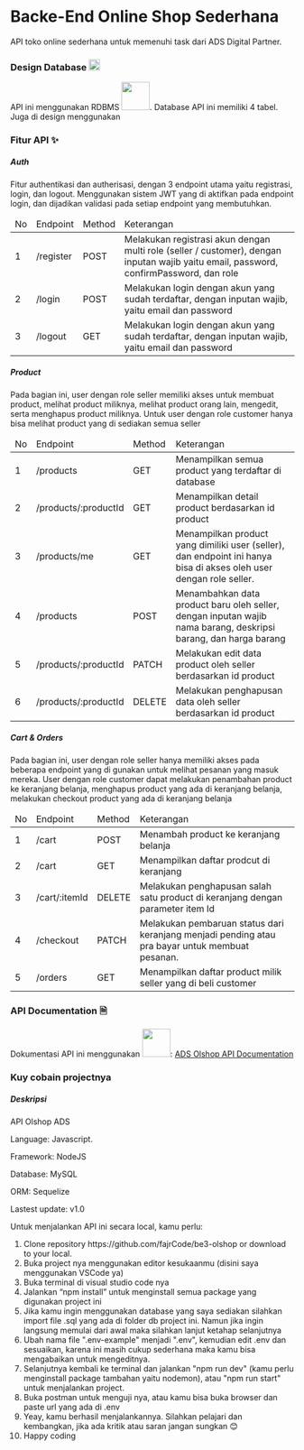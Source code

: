# Backe-End Online Shop Sederhana

API toko online sederhana untuk memenuhi task dari ADS Digital Partner.

<h3>Design Database <img src="https://cdn3.emoji.gg/emojis/Database.png" width="20px" alt="Database"></h3>
<p>API ini menggunakan RDBMS <a href="https://www.mysql.com/"><img src="https://img.shields.io/badge/MySQL-005C84?style=for-the-badge&logo=mysql&logoColor=white" width="50px"></a>. Database API ini memiliki 4 tabel. Juga di design menggunakan <a href="https://dbdiagram.io/home"></a></p>

<h3>Fitur API ✨ </h3>
<h5>Auth</h5>
<p>Fitur authentikasi dan autherisasi, dengan 3 endpoint utama yaitu registrasi, login, dan logout. Menggunakan sistem JWT yang di aktifkan pada endpoint login, dan dijadikan validasi pada setiap endpoint yang membutuhkan.</p>
<table>
    <thead>
        <tr>
            <td>No</td>
            <td>Endpoint</td>
            <td>Method</td>
            <td>Keterangan</td>
        </tr>
    </thead>
    <tbody>
         <tr>
            <td>1</td>
            <td>/register</td>
            <td>POST</td>
            <td>Melakukan registrasi akun dengan multi role (seller / customer), dengan inputan wajib yaitu email, password, confirmPassword, dan role</td>
        </tr>
        <tr>
            <td>2</td>
            <td>/login</td>
            <td>POST</td>
            <td>Melakukan login dengan akun yang sudah terdaftar, dengan inputan wajib, yaitu email dan password</td>
        </tr>
        <tr>
            <td>3</td>
            <td>/logout</td>
            <td>GET</td>
            <td>Melakukan login dengan akun yang sudah terdaftar, dengan inputan wajib, yaitu email dan password</td>
        </tr>
    </tbody>
</table>

<h5>Product</h5>
<p>Pada bagian ini, user dengan role seller memiliki akses untuk membuat product, melihat product miliknya, melihat product orang lain, mengedit, serta menghapus product miliknya. Untuk user dengan role customer hanya bisa melihat product yang di sediakan semua seller</p>
<table>
    <thead>
        <tr>
            <td>No</td>
            <td>Endpoint</td>
            <td>Method</td>
            <td>Keterangan</td>
        </tr>
    </thead>
    <tbody>
         <tr>
            <td>1</td>
            <td>/products</td>
            <td>GET</td>
            <td>Menampilkan semua product yang terdaftar di database</td>
        </tr>
        <tr>
            <td>2</td>
            <td>/products/:productId</td>
            <td>GET</td>
            <td>Menampilkan detail product berdasarkan id product</td>
        </tr>
        <tr>
            <td>3</td>
            <td>/products/me</td>
            <td>GET</td>
            <td>Menampilkan product yang dimiliki user (seller), dan endpoint ini hanya bisa di akses oleh user dengan role seller.</td>
        </tr>         
        <tr>
            <td>4</td>
            <td>/products</td>
            <td>POST</td>
            <td>Menambahkan data product baru oleh seller, dengan inputan wajib nama barang, deskripsi barang, dan harga barang</td>
        </tr>
        <tr>
            <td>5</td>
            <td>/products/:productId</td>
            <td>PATCH</td>
            <td>Melakukan edit data product oleh seller berdasarkan id product</td>
        </tr>
        <tr>
            <td>6</td>
            <td>/products/:productId</td>
            <td>DELETE</td>
            <td>Melakukan penghapusan data oleh seller berdasarkan id product</td>
        </tr>
    </tbody>
</table>

<h5>Cart & Orders</h5>
<p>Pada bagian ini, user dengan role seller hanya memiliki akses pada beberapa endpoint yang di gunakan untuk melihat pesanan yang masuk mereka. User dengan role customer dapat melakukan penambahan product ke keranjang belanja, menghapus product yang ada di keranjang belanja, melakukan checkout product yang ada di keranjang belanja </p>
<table>
    <thead>
        <tr>
            <td>No</td>
            <td>Endpoint</td>
            <td>Method</td>
            <td>Keterangan</td>
        </tr>
    </thead>
    <tbody>
         <tr>
            <td>1</td>
            <td>/cart</td>
            <td>POST</td>
            <td>Menambah product ke keranjang belanja</td>
        </tr>
        <tr>
            <td>2</td>
            <td>/cart</td>
            <td>GET</td>
            <td>Menampilkan daftar prodcut di keranjang</td>
        </tr>
        <tr>
            <td>3</td>
            <td>/cart/:itemId</td>
            <td>DELETE</td>
            <td>Melakukan penghapusan salah satu product di keranjang dengan parameter item Id</td>
        </tr>
        <tr>
            <td>4</td>
            <td>/checkout</td>
            <td>PATCH</td>
            <td>Melakukan pembaruan status dari keranjang menjadi pending atau pra bayar untuk membuat pesanan.</td>
        </tr>         
        <tr>
            <td>5</td>
            <td>/orders</td>
            <td>GET</td>
            <td>Menampilkan daftar product milik seller yang di beli customer</td>
        </tr>
    </tbody>
</table>

<h3>API Documentation 🗎 </h3>
<p>Dokumentasi API ini menggunakan <a href="https://www.postman.com/"><img src="https://symbiotics.co.za/wp-content/uploads/2017/10/postman-logo.png" width="50px"></a>: <a href="https://documenter.getpostman.com/view/27898805/2s9YsGjE9G">ADS Olshop API Documentation</a></p>

<h3>Kuy cobain projectnya</h3>
<h5>Deskripsi</h5>
<p>API Olshop ADS</p>
<p>Language: Javascript.</p>
<p>Framework: NodeJS</p>
<p>Database: MySQL</p>
<p>ORM: Sequelize</p>
<p>Lastest update: v1.0</p>
<p>Untuk menjalankan API ini secara local, kamu perlu:</p>
<ol>
  <li>Clone repository https://github.com/fajrCode/be3-olshop or download to your local.</li>
  <li>Buka project nya menggunakan editor kesukaanmu (disini saya menggunakan VSCode ya)</li>
  <li>Buka terminal di visual studio code nya</li>
  <li>Jalankan “npm install” untuk menginstall semua package yang digunakan project ini</li>
  <li>Jika kamu ingin menggunakan database yang saya sediakan silahkan import file .sql yang ada di folder db project ini. Namun jika ingin langsung memulai dari awal maka silahkan lanjut ketahap selanjutnya</li>
  <li>Ubah nama file ".env-example" menjadi ".env", kemudian edit .env dan sesuaikan, karena ini masih cukup sederhana maka kamu bisa mengabaikan untuk mengeditnya.</li>
  <li>Selanjutnya kembali ke terminal dan jalankan "npm run dev" (kamu perlu menginstall package tambahan yaitu nodemon), atau "npm run start" untuk menjalankan project.</li>
  <li>Buka postman untuk menguji nya, atau kamu bisa buka browser dan paste url yang ada di .env</li>
  <li>Yeay, kamu berhasil menjalankannya. Silahkan pelajari dan kembangkan, jika ada kritik atau saran jangan sungkan 😊</li>
  <li></> Happy coding </></li>
</ol>

